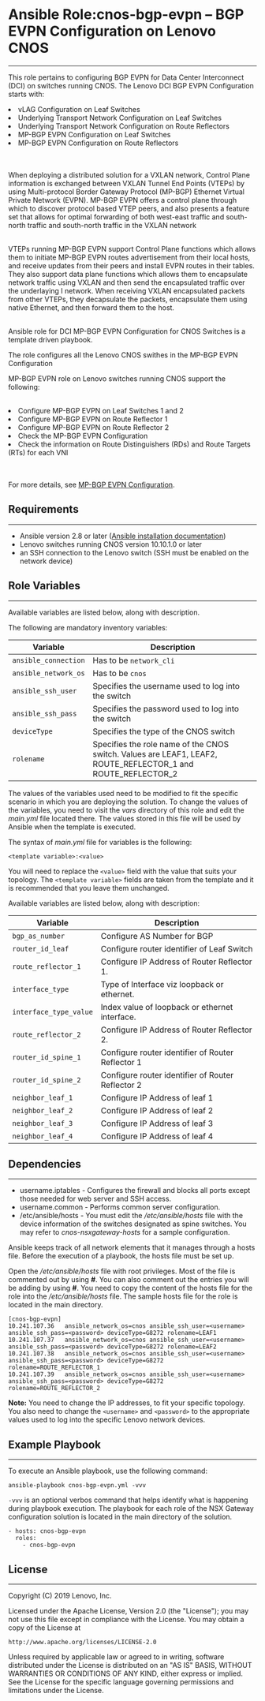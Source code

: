 # Ansible Role:cnos-bgp-evpn – BGP EVPN Configuration on Lenovo CNOS
---
<add role description below>

This role pertains to configuring BGP EVPN for Data Center Interconnect 
(DCI) on switches running CNOS.
The Lenovo DCI BGP EVPN Configuration starts with:
<li> vLAG Configuration on Leaf Switches</li>
<li> Underlying Transport Network Configuration on Leaf Switches</li>
<li> Underlying Transport Network Configuration on Route Reflectors</li>
<li> MP-BGP EVPN Configuration on Leaf Switches</li>
<li> MP-BGP EVPN Configuration on Route Reflectors </li><br /><br />

When deploying a distributed solution for a VXLAN network, Control Plane 
information is exchanged between VXLAN Tunnel End Points (VTEPs) by using
Multi-protocol Border Gateway Protocol (MP-BGP) Ethernet Virtual Private
Network (EVPN). MP-BGP EVPN offers a control plane through which to discover
protocol based VTEP peers, and also presents a feature set that allows for 
optimal forwarding of both west-east traffic and south-north traffic and 
south-north traffic in the VXLAN network<br /><br />

VTEPs running MP-BGP EVPN support Control Plane functions which allows them to
initiate MP-BGP EVPN routes advertisement from their local hosts, and receive
updates from their peers and install EVPN routes in their tables. They also
support data plane functions which allows them to encapsulate network traffic
using VXLAN and then send the encapsulated traffic over the underlaying I
network. When receiving VXLAN encapsulated packets from other VTEPs, they
decapsulate the packets, encapsulate them using native Ethernet, and then 
forward them to the host.<br /><br />

Ansible role for DCI MP-BGP EVPN Configuration for CNOS Switches is a template
driven playbook.

The role configures all the Lenovo CNOS swithes in the MP-BGP EVPN Configuration

MP-BGP EVPN role on Lenovo switches running CNOS support the following: <br /><br />
<li> Configure MP-BGP EVPN on Leaf Switches 1 and 2 </li>
<li> Configure MP-BGP EVPN on Route Reflector 1 </li>
<li> Configure MP-BGP EVPN on Route Reflector 2 </li>
<li> Check the MP-BGP EVPN Configuration </li>
<li> Check the information on Route Distinguishers (RDs) and Route Targets (RTs) for each VNI </li> <br /><br />

For more details, see [MP-BGP EVPN Configuration](
https://systemx.lenovofiles.com/help/topic/com.lenovo.switchmgt.ansible.doc/Ansible_User_Guide_2-8_rev1.pdf).


## Requirements
---
<add role requirements information below>

- Ansible version 2.8 or later ([Ansible installation documentation](http://docs.ansible.com/ansible/intro_installation.html))
- Lenovo switches running CNOS version 10.10.1.0 or later
- an SSH connection to the Lenovo switch (SSH must be enabled on the network device)


## Role Variables
---
<add role variables information below>
Available variables are listed below, along with description.

The following are mandatory inventory variables:

Variable | Description
--- | ---
`ansible_connection` | Has to be `network_cli`
`ansible_network_os` | Has to be `cnos`
`ansible_ssh_user` | Specifies the username used to log into the switch
`ansible_ssh_pass` | Specifies the password used to log into the switch
`deviceType` | Specifies the type of the CNOS switch
`rolename` | Specifies the role name of the CNOS switch. Values are LEAF1, LEAF2, ROUTE_REFLECTOR_1 and ROUTE_REFLECTOR_2

The values of the variables used need to be modified to fit the specific scenario in which you are deploying the solution. To change the values of the variables, you need to visit the *vars* directory of this role and edit the *main.yml* file located there. The values stored in this file will be used by Ansible when the template is executed.

The syntax of *main.yml* file for variables is the following:

```
<template variable>:<value>
```

You will need to replace the `<value>` field with the value that suits your topology. The `<template variable>` fields are taken from the template and it is recommended that you leave them unchanged.

Available variables are listed below, along with description:

Variable | Description
--- | ---
`bgp_as_number` | Configure AS Number for BGP
`router_id_leaf` | Configure router identifier of Leaf Switch
`route_reflector_1` | Configure IP Address of Router Reflector 1.
`interface_type` | Type of Interface viz loopback or ethernet.
`interface_type_value` | Index value of loopback or ethernet interface.
`route_reflector_2` | Configure IP Address of Router Reflector 2.
`router_id_spine_1` | Configure router identifier of Router Reflector 1 
`router_id_spine_2` | Configure router identifier of Router Reflector 2
`neighbor_leaf_1` | Configure IP Address of leaf 1 
`neighbor_leaf_2` | Configure IP Address of leaf 2
`neighbor_leaf_3` | Configure IP Address of leaf 3
`neighbor_leaf_4` | Configure IP Address of leaf 4


## Dependencies
---
<add dependencies information below>

- username.iptables - Configures the firewall and blocks all ports except those needed for web server and SSH access.
- username.common - Performs common server configuration.
- /etc/ansible/hosts - You must edit the */etc/ansible/hosts* file with the device information of the switches designated as spine switches. You may refer to *cnos-nsxgateway-hosts* for a sample configuration.

Ansible keeps track of all network elements that it manages through a hosts file. Before the execution of a playbook, the hosts file must be set up.

Open the */etc/ansible/hosts* file with root privileges. Most of the file is commented out by using **#**. You can also comment out the entries you will be adding by using **#**. You need to copy the content of the hosts file for the role into the */etc/ansible/hosts* file. The sample hosts file for the role is located in the main directory.
```
[cnos-bgp-evpn]
10.241.107.36   ansible_network_os=cnos ansible_ssh_user=<username> ansible_ssh_pass=<password> deviceType=G8272 rolename=LEAF1
10.241.107.37   ansible_network_os=cnos ansible_ssh_user=<username> ansible_ssh_pass=<password> deviceType=G8272 rolename=LEAF2
10.241.107.38   ansible_network_os=cnos ansible_ssh_user=<username> ansible_ssh_pass=<password> deviceType=G8272 rolename=ROUTE_REFLECTOR_1
10.241.107.39   ansible_network_os=cnos ansible_ssh_user=<username> ansible_ssh_pass=<password> deviceType=G8272 rolename=ROUTE_REFLECTOR_2
```
**Note:** You need to change the IP addresses, to fit your specific topology. You also need to change the `<username>` and `<password>` to the appropriate values used to log into the specific Lenovo network devices.


## Example Playbook
---
<add playbook samples below>

To execute an Ansible playbook, use the following command:

```
ansible-playbook cnos-bgp-evpn.yml -vvv
```

`-vvv` is an optional verbos command that helps identify what is happening during playbook execution. The playbook for each role of the NSX Gateway configuration solution is located in the main directory of the solution.
```
- hosts: cnos-bgp-evpn
  roles:
    - cnos-bgp-evpn
```

## License
---
<add license information below>
Copyright (C) 2019 Lenovo, Inc.

Licensed under the Apache License, Version 2.0 (the "License");
you may not use this file except in compliance with the License.
You may obtain a copy of the License at

    http://www.apache.org/licenses/LICENSE-2.0

Unless required by applicable law or agreed to in writing, software
distributed under the License is distributed on an "AS IS" BASIS,
WITHOUT WARRANTIES OR CONDITIONS OF ANY KIND, either express or implied.
See the License for the specific language governing permissions and
limitations under the License.
